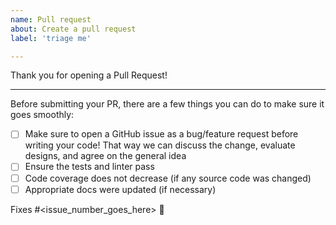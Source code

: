 ```yaml
---
name: Pull request
about: Create a pull request
label: 'triage me'

---
```


Thank you for opening a Pull Request! 

---
Before submitting your PR, there are a few things you can do to make sure it goes smoothly:
- [ ] Make sure to open a GitHub issue as a bug/feature request before writing your code!  That way we can discuss the change, evaluate designs, and agree on the general idea
- [ ] Ensure the tests and linter pass
- [ ] Code coverage does not decrease (if any source code was changed)
- [ ] Appropriate docs were updated (if necessary)

Fixes #<issue_number_goes_here> 🦕
